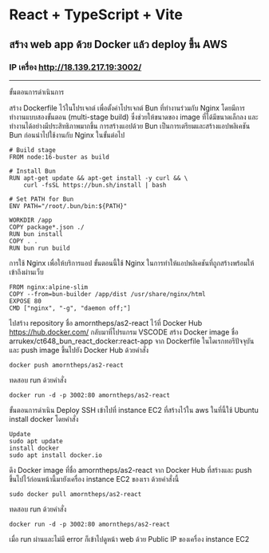 # React + TypeScript + Vite
## สร้าง web app ด้วย Docker แล้ว deploy ขึ้น AWS
### IP เครื่อง http://18.139.217.19:3002/
-----------------------------------------------
ขั้นตอนการดำเนินการ

   สร้าง Dockerfile ไว้ในโปรเจกต์ เพื่อตั้งค่าโปรเจกต์ Bun ที่ทำงานร่วมกับ Nginx โดยมีการทำงานแบบสองขั้นตอน (multi-stage build) ซึ่งช่วยให้ขนาดของ image ที่ได้มีขนาดเล็กลง และทำงานได้อย่างมีประสิทธิภาพมากขึ้น
การสร้างแอปด้วย Bun เป็นการเตรียมและสร้างแอปพลิเคชัน Bun ก่อนนำไปใช้งานกับ Nginx ในขั้นต่อไป

```
# Build stage
FROM node:16-buster as build

# Install Bun
RUN apt-get update && apt-get install -y curl && \
    curl -fsSL https://bun.sh/install | bash

# Set PATH for Bun
ENV PATH="/root/.bun/bin:${PATH}"

WORKDIR /app
COPY package*.json ./
RUN bun install
COPY . .
RUN bun run build
```

   การใช้ Nginx เพื่อให้บริการแอป ขั้นตอนนี้ใช้ Nginx ในการทำให้แอปพลิเคชันที่ถูกสร้างพร้อมให้เข้าถึงผ่านเว็บ

```
FROM nginx:alpine-slim
COPY --from=bun-builder /app/dist /usr/share/nginx/html
EXPOSE 80
CMD ["nginx", "-g", "daemon off;"]
```

ไปสร้าง repository ชื่อ amorntheps/as2-react ไว้ที่ Docker Hub https://hub.docker.com/
กลับมาที่โปรแกรม VSCODE สร้าง Docker image ชื่อ arrukex/ct648_bun_react_docker:react-app จาก Dockerfile ในไดเรกทอรีปัจจุบัน และ push image ขึ้นไปยัง Docker Hub ด้วยคำสั่ง

```
docker push amorntheps/as2-react
```

ทดสอบ run ด้วยคำสั่ง
```
docker run -d -p 3002:80 amorntheps/as2-react
```

ขั้นตอนการดำเนิน Deploy
SSH เข้าไปที่ instance EC2 ที่สร้างไว้ใน aws ในที่นี้ใช้ Ubuntu
install docker โดยคำสั่ง

```
Update
sudo apt update
install docker
sudo apt install docker.io
```

ดึง Docker image ที่ชื่อ amorntheps/as2-react จาก Docker Hub ที่สร้างและ push ขึ้นไปไว้ก่อนหน้านี้มายังเครื่อง instance EC2 ของเรา ด้วยคำสั่งนี้
```
sudo docker pull amorntheps/as2-react
```
ทดสอบ run ด้วยคำสั่ง
```
docker run -d -p 3002:80 amorntheps/as2-react
```
เมื่อ run ผ่านและไม่มี error ก็เข้าไปดูหน้า web ด้วย Public IP ของเครื่อง instance EC2
